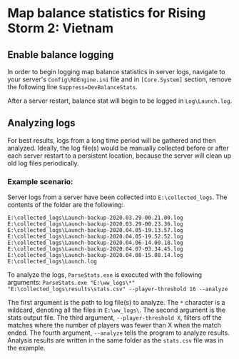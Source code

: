 # Map balance statistics for Rising Storm 2: Vietnam

## Enable balance logging

In order to begin logging map balance statistics in server logs,
navigate to your server's `Config\ROEngine.ini` file and in `[Core.System]`
section, remove the following line `Suppress=DevBalanceStats`.

After a server restart, balance stat will begin to be logged in `Log\Launch.log`. 

## Analyzing logs

For best results, logs from a long time period will be gathered and then analyzed.
Ideally, the log file(s) would be manually collected before or after each server restart
to a persistent location, because the server will clean up old log files periodically.

### Example scenario:

Server logs from a server have been collected into `E:\collected_logs`.
The contents of the folder are the following:
```
E:\collected_logs\Launch-backup-2020.03.29-00.21.00.log
E:\collected_logs\Launch-backup-2020.03.29-00.23.36.log
E:\collected_logs\Launch-backup-2020.04.05-19.13.57.log
E:\collected_logs\Launch-backup-2020.04.05-19.52.52.log
E:\collected_logs\Launch-backup-2020.04.06-14.00.18.log
E:\collected_logs\Launch-backup-2020.04.07-03.34.45.log
E:\collected_logs\Launch-backup-2020.04.08-15.08.14.log
E:\collected_logs\Launch.log
```

To analyze the logs, `ParseStats.exe` is executed with the following arguments:
`ParseStats.exe "E:\ww_logs\*" "E:\collected_logs\results\stats.csv"
--player-threshold 16 --analyze`

The first argument is the path to log file(s) to analyze.
The `*` character is a wildcard, denoting all the files in `E:\ww_logs\`.
The second argument is the stats output file. The third argument, `--player-threshold X`, filters
off the matches where the number of players was fewer than X when the match ended. The fourth
argument, `--analyze` tells the program to analyze results. Analysis results are written in the
same folder as the `stats.csv` file was in the example.
